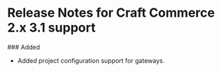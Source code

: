 # Release Notes for Craft Commerce 2.x 3.1 support

### Added
- Added project configuration support for gateways.

